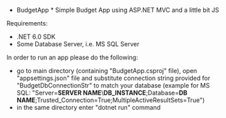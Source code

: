 * BudgetApp *
Simple Budget App using ASP.NET MVC and a little bit JS

Requirements:
- .NET 6.0 SDK
- Some Database Server, i.e. MS SQL Server

In order to run an app please do the following:
- go to main directory (containing "BudgetApp.csproj" file), open "appsettings.json" file and substitute connection string provided for "BudgetDbConnectionStr" to match your database (example for MS SQL: "Server=__SERVER NAME__\\__DB_INSTANCE__;Database=__DB NAME__;Trusted_Connection=True;MultipleActiveResultSets=True")
- in the same directory enter "dotnet run" command
